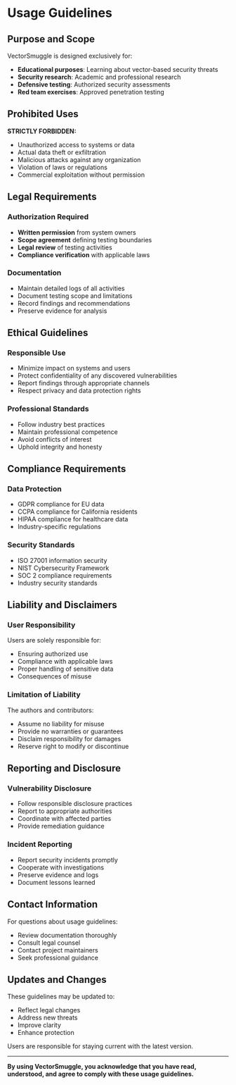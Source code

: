 # Usage Guidelines

## Purpose and Scope

VectorSmuggle is designed exclusively for:
- **Educational purposes**: Learning about vector-based security threats
- **Security research**: Academic and professional research
- **Defensive testing**: Authorized security assessments
- **Red team exercises**: Approved penetration testing

## Prohibited Uses

**STRICTLY FORBIDDEN:**
- Unauthorized access to systems or data
- Actual data theft or exfiltration
- Malicious attacks against any organization
- Violation of laws or regulations
- Commercial exploitation without permission

## Legal Requirements

### Authorization Required
- **Written permission** from system owners
- **Scope agreement** defining testing boundaries
- **Legal review** of testing activities
- **Compliance verification** with applicable laws

### Documentation
- Maintain detailed logs of all activities
- Document testing scope and limitations
- Record findings and recommendations
- Preserve evidence for analysis

## Ethical Guidelines

### Responsible Use
- Minimize impact on systems and users
- Protect confidentiality of any discovered vulnerabilities
- Report findings through appropriate channels
- Respect privacy and data protection rights

### Professional Standards
- Follow industry best practices
- Maintain professional competence
- Avoid conflicts of interest
- Uphold integrity and honesty

## Compliance Requirements

### Data Protection
- GDPR compliance for EU data
- CCPA compliance for California residents
- HIPAA compliance for healthcare data
- Industry-specific regulations

### Security Standards
- ISO 27001 information security
- NIST Cybersecurity Framework
- SOC 2 compliance requirements
- Industry security standards

## Liability and Disclaimers

### User Responsibility
Users are solely responsible for:
- Ensuring authorized use
- Compliance with applicable laws
- Proper handling of sensitive data
- Consequences of misuse

### Limitation of Liability
The authors and contributors:
- Assume no liability for misuse
- Provide no warranties or guarantees
- Disclaim responsibility for damages
- Reserve right to modify or discontinue

## Reporting and Disclosure

### Vulnerability Disclosure
- Follow responsible disclosure practices
- Report to appropriate authorities
- Coordinate with affected parties
- Provide remediation guidance

### Incident Reporting
- Report security incidents promptly
- Cooperate with investigations
- Preserve evidence and logs
- Document lessons learned

## Contact Information

For questions about usage guidelines:
- Review documentation thoroughly
- Consult legal counsel
- Contact project maintainers
- Seek professional guidance

## Updates and Changes

These guidelines may be updated to:
- Reflect legal changes
- Address new threats
- Improve clarity
- Enhance protection

Users are responsible for staying current with the latest version.

---

**By using VectorSmuggle, you acknowledge that you have read, understood, and agree to comply with these usage guidelines.**